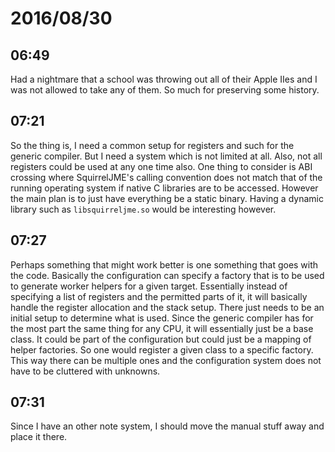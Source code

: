 # 2016/08/30

## 06:49

Had a nightmare that a school was throwing out all of their Apple IIes and I
was not allowed to take any of them. So much for preserving some history.

## 07:21

So the thing is, I need a common setup for registers and such for the generic
compiler. But I need a system which is not limited at all. Also, not all
registers could be used at any one time also. One thing to consider is
ABI crossing where SquirrelJME's calling convention does not match that of the
running operating system if native C libraries are to be accessed. However the
main plan is to just have everything be a static binary. Having a dynamic
library such as `libsquirreljme.so` would be interesting however.

## 07:27

Perhaps something that might work better is one something that goes with the
code. Basically the configuration can specify a factory that is to be used to
generate worker helpers for a given target. Essentially instead of specifying
a list of registers and the permitted parts of it, it will basically handle the
register allocation and the stack setup. There just needs to be an initial
setup to determine what is used. Since the generic compiler has for the most
part the same thing for any CPU, it will essentially just be a base class.
It could be part of the configuration but could just be a mapping of helper
factories. So one would register a given class to a specific factory. This way
there can be multiple ones and the configuration system does not have to be
cluttered with unknowns.

## 07:31

Since I have an other note system, I should move the manual stuff away and
place it there.

